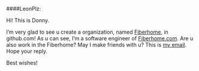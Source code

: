 
####LeonPlz:

Hi! This is Donny. 

I’m very glad to see u create a organization, named [Fiberhome](https://github.com/FiberHome), in github.com! As u can see, I’m a software engineer of [Fiberhome.com](http://www.fiberhome.com/default.aspx). Are u also work in the Fiberhome? May I make friends with u? This is [my email](mdong@fiberhome.com). Hope your reply.

Best wishes!
